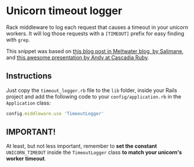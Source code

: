 # Unicorn timeout logger

Rack middleware to log each request that causes a timeout in your unicorn workers.
It will log those requests with a `[TIMEOUT]` prefix for easy finding with `grep`.

This snippet was based on
[this blog post in Meltwater blog, by Salimane](http://underthehood.meltwater.com/blog/2014/03/21/debugging-unicorn-rails-timeouts/),
and [this awesome presentation by Andy at Cascadia Ruby](https://www.youtube.com/watch?v=NpTT30wLL-w).

## Instructions

Just copy the `timeout_logger.rb` file to the `lib` folder, inside your Rails project
and add the following code to your `config/application.rb` in the `Application` class:

```ruby
config.middleware.use 'TimeoutLogger'
```

## IMPORTANT!

At least, but not less important, remember to **set the constant** `UNICORN_TIMEOUT`
inside the `TimeoutLogger` class **to match your unicorn's  worker timeout**.
